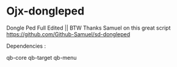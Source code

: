 # Ojx-dongleped
Dongle Ped Full Edited || BTW Thanks Samuel on this great script https://github.com/Github-Samuel/sd-dongleped

Dependencies :  

qb-core qb-target qb-menu
